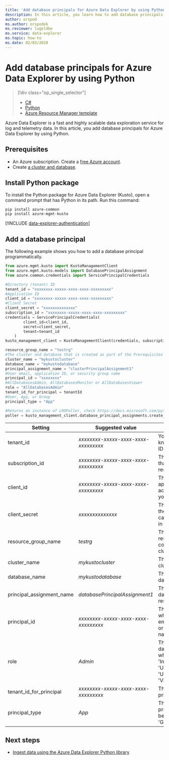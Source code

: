 ```yaml
---
title: 'Add database principals for Azure Data Explorer by using Python'
description: In this article, you learn how to add database principals for Azure Data Explorer by using Python.
author: orspod
ms.author: orspodek
ms.reviewer: lugoldbe
ms.service: data-explorer
ms.topic: how-to
ms.date: 02/03/2020
---
```


# Add database principals for Azure Data Explorer by using Python

> [!div class="op_single_selector"]
> * [C#](database-principal-csharp.md)
> * [Python](database-principal-python.md)
> * [Azure Resource Manager template](database-principal-resource-manager.md)

Azure Data Explorer is a fast and highly scalable data exploration service for log and telemetry data. In this article, you add database principals for Azure Data Explorer by using Python.

## Prerequisites

* An Azure subscription. Create a [free Azure account](https://azure.microsoft.com/free/).
* Create [a cluster and database](create-cluster-database-portal.md).

## Install Python package

To install the Python package for Azure Data Explorer (Kusto), open a command prompt that has Python in its path. Run this command:

```
pip install azure-common
pip install azure-mgmt-kusto
```

[!INCLUDE [data-explorer-authentication](includes/data-explorer-authentication.md)]

## Add a database principal

The following example shows you how to add a database principal programmatically.

```Python
from azure.mgmt.kusto import KustoManagementClient
from azure.mgmt.kusto.models import DatabasePrincipalAssignment
from azure.common.credentials import ServicePrincipalCredentials

#Directory (tenant) ID
tenant_id = "xxxxxxxx-xxxxx-xxxx-xxxx-xxxxxxxxx"
#Application ID
client_id = "xxxxxxxx-xxxxx-xxxx-xxxx-xxxxxxxxx"
#Client Secret
client_secret = "xxxxxxxxxxxxxx"
subscription_id = "xxxxxxxx-xxxxx-xxxx-xxxx-xxxxxxxxx"
credentials = ServicePrincipalCredentials(
        client_id=client_id,
        secret=client_secret,
        tenant=tenant_id
    )
kusto_management_client = KustoManagementClient(credentials, subscription_id)

resource_group_name = "testrg"
#The cluster and database that is created as part of the Prerequisites
cluster_name = "mykustocluster"
database_name = "mykustodatabase"
principal_assignment_name = "clusterPrincipalAssignment1"
#User email, application ID, or security group name
principal_id = "xxxxxxxx"
#AllDatabasesAdmin, AllDatabasesMonitor or AllDatabasesViewer
role = "AllDatabasesAdmin"
tenant_id_for_principal = tenantId
#User, App, or Group
principal_type = "App"

#Returns an instance of LROPoller, check https://docs.microsoft.com/python/api/msrest/msrest.polling.lropoller?view=azure-python
poller = kusto_management_client.database_principal_assignments.create_or_update(resource_group_name=resource_group_name, cluster_name=cluster_name, database_name=database_name, principal_assignment_name= principal_assignment_name, parameters=DatabasePrincipalAssignment(principal_id=principal_id, role=role, tenant_id=tenant_id_for_principal, principal_type=principal_type))
```

|**Setting** | **Suggested value** | **Field description**|
|---|---|---|
| tenant_id | *xxxxxxxx-xxxxx-xxxx-xxxx-xxxxxxxxx* | Your tenant ID. Also known as directory ID.|
| subscription_id | *xxxxxxxx-xxxxx-xxxx-xxxx-xxxxxxxxx* | The subscription ID that you use for resource creation.|
| client_id | *xxxxxxxx-xxxxx-xxxx-xxxx-xxxxxxxxx* | The client ID of the application that can access resources in your tenant.|
| client_secret | *xxxxxxxxxxxxxx* | The client secret of the application that can access resources in your tenant. |
| resource_group_name | *testrg* | The name of the resource group containing your cluster.|
| cluster_name | *mykustocluster* | The name of your cluster.|
| database_name | *mykustodatabase* | The name of your database.|
| principal_assignment_name | *databasePrincipalAssignment1* | The name of your database principal resource.|
| principal_id | *xxxxxxxx-xxxxx-xxxx-xxxx-xxxxxxxxx* | The principal ID, which can be user email, application ID, or security group name.|
| role | *Admin* | The role of your database principal, which can be 'Admin', 'Ingestor', 'Monitor', 'User', 'UnrestrictedViewers', 'Viewer'.|
| tenant_id_for_principal | *xxxxxxxx-xxxxx-xxxx-xxxx-xxxxxxxxx* | The tenant ID of the principal.|
| principal_type | *App* | The type of the principal, which can be 'User', 'App', or 'Group'|

## Next steps

* [Ingest data using the Azure Data Explorer Python library](python-ingest-data.md)
